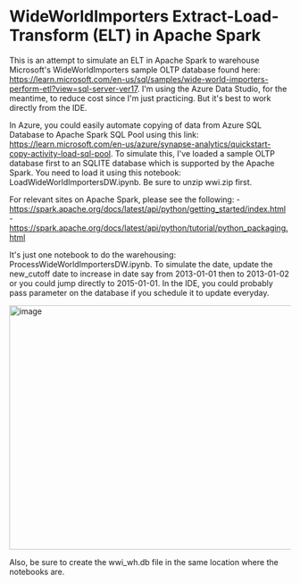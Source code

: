 # WideWorldImporters Extract-Load-Transform (ELT) in Apache Spark

This is an attempt to simulate an ELT in Apache Spark to warehouse Microsoft's WideWorldImporters sample OLTP database found here: https://learn.microsoft.com/en-us/sql/samples/wide-world-importers-perform-etl?view=sql-server-ver17.  I'm using the Azure Data Studio, for the meantime, to reduce cost since I'm just practicing.  But it's best to work directly from the IDE.

In Azure, you could easily automate copying of data from Azure SQL Database to Apache Spark SQL Pool using this link: https://learn.microsoft.com/en-us/azure/synapse-analytics/quickstart-copy-activity-load-sql-pool.  To simulate this, I've loaded a sample OLTP database first to an SQLITE database which is supported by the Apache Spark.  You need to load it using this notebook: LoadWideWorldImportersDW.ipynb.  Be sure to unzip wwi.zip first.

For relevant sites on Apache Spark, please see the following:
     - https://spark.apache.org/docs/latest/api/python/getting_started/index.html
     - https://spark.apache.org/docs/latest/api/python/tutorial/python_packaging.html

It's just one notebook to do the warehousing: ProcessWideWorldImportersDW.ipynb.  To simulate the date, update the new_cutoff date to increase in date say from 2013-01-01 then to 2013-01-02 or you could jump directly to 2015-01-01.  In the IDE, you could probably pass parameter on the database if you schedule it to update everyday.  

<img width="887" height="437" alt="image" src="https://github.com/user-attachments/assets/d526246d-c7d1-4d77-97ab-ffdcc3cfd476" />

Also, be sure to create the wwi_wh.db file in the same location where the notebooks are.
